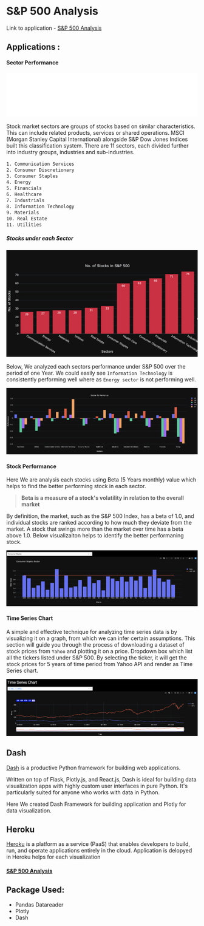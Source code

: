 # S&P 500 Analysis

Link to application  - [S&P 500 Analysis](https://sp500-performance-analysis.herokuapp.com/)

## Applications :

   #### Sector Performance

   ![Sector](images/sector_category.gif)

   Stock market sectors are groups of stocks based on similar characteristics. This can include related products, services or shared operations. MSCI (Morgan Stanley Capital International) alongside S&P Dow Jones Indices built this classification system. There are 11 sectors, each divided further into industry groups, industries and sub-industries.

    1. Communication Services
    2. Consumer Discretionary
    3. Consumer Staples
    4. Energy
    5. Financials
    6. Healthcare
    7. Industrials
    8. Information Technology
    9. Materials
    10. Real Estate
    11. Utilities
    
   ##### Stocks under each Sector
   
   ![Stock under Sector](images/stocks_under_sector.png)
   
    
  Below, We analyzed each sectors performance under S&P 500 over the period of one Year. We could easily see `Information Technology` is consistently performing well where as `Energy sector` is not performing well.
  
  ![Sector Performance](images/sector_performance.png)

  
   #### Stock Performance

   Here We are analysis each stocks using Beta (5 Years monthly) value which helps to find the better performing stock in each sector. 
    
   > **Beta is a measure of a stock's volatility in relation to the overall market**
    
   By definition, the market, such as the S&P 500 Index, has a beta of 1.0, and individual stocks are ranked according to how much they deviate from the market. A stock that swings more than the market over time has a beta above 1.0. Below visualizaiton helps to identify the better performaning stock. 
    
   ![Stock Performance](images/stock_performance.png)
   
   
   #### Time Series Chart

   A simple and effective technique for analyzing time series data is by visualizing it on a graph, from which we can infer certain assumptions. This section will guide you through the process of downloading a dataset of stock prices from `Yahoo` and plotting it on a price. Dropdown box which list all the tickers listed under S&P 500. By selecting the ticker, it will get the stock prices for 5 years of time period from Yahoo API and render as Time Series chart.

   ![Time Series Chart](images/time_series_chart.png)


## Dash

[Dash](https://plotly.com/python/) is a productive Python framework for building web applications.

Written on top of Flask, Plotly.js, and React.js, Dash is ideal for building data visualization apps with highly custom user interfaces in pure Python. It's particularly suited for anyone who works with data in Python.

Here We created Dash Framework for building application and Plotly for data visualization.


## Heroku

[Heroku](https://www.heroku.com) is a platform as a service (PaaS) that enables developers to build, run, and operate applications entirely in the cloud. Application is delopyed in Heroku helps for each visualization

#### [S&P 500 Analysis](https://sp500-performance-analysis.herokuapp.com/)


## Package Used:

* Pandas Datareader
* Plotly
* Dash
